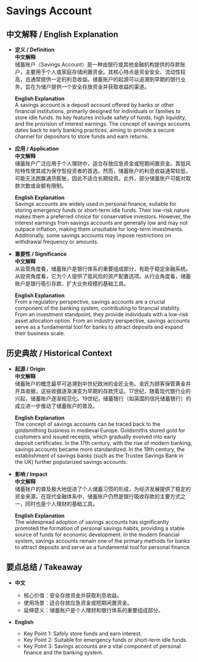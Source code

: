# Savings Account

## 中文解释 / English Explanation

* **定义 / Definition**  
  **中文解释**  
  储蓄账户（Savings Account）是一种由银行或其他金融机构提供的存款账户，主要用于个人或家庭存储闲置资金。其核心特点是资金安全、流动性较高，且通常提供一定的利息收益。储蓄账户的起源可以追溯到早期的银行业务，旨在为储户提供一个安全存放资金并获取收益的渠道。  

  **English Explanation**  
  A savings account is a deposit account offered by banks or other financial institutions, primarily designed for individuals or families to store idle funds. Its key features include safety of funds, high liquidity, and the provision of interest earnings. The concept of savings accounts dates back to early banking practices, aiming to provide a secure channel for depositors to store funds and earn returns.

* **应用 / Application**  
  **中文解释**  
  储蓄账户广泛应用于个人理财中，适合存放应急资金或短期闲置资金。其低风险特性使其成为保守型投资者的首选。然而，储蓄账户的利息收益通常较低，可能无法跑赢通货膨胀，因此不适合长期投资。此外，部分储蓄账户可能对取款次数或金额有限制。  

  **English Explanation**  
  Savings accounts are widely used in personal finance, suitable for storing emergency funds or short-term idle funds. Their low-risk nature makes them a preferred choice for conservative investors. However, the interest earnings from savings accounts are generally low and may not outpace inflation, making them unsuitable for long-term investments. Additionally, some savings accounts may impose restrictions on withdrawal frequency or amounts.

* **重要性 / Significance**  
  **中文解释**  
  从监管角度看，储蓄账户是银行体系的重要组成部分，有助于稳定金融系统。从投资角度看，它为个人提供了低风险的资产配置选项。从行业角度看，储蓄账户是银行吸引存款、扩大业务规模的基础工具。  

  **English Explanation**  
  From a regulatory perspective, savings accounts are a crucial component of the banking system, contributing to financial stability. From an investment standpoint, they provide individuals with a low-risk asset allocation option. From an industry perspective, savings accounts serve as a fundamental tool for banks to attract deposits and expand their business scale.

## 历史典故 / Historical Context

* **起源 / Origin**  
  **中文解释**  
  储蓄账户的概念最早可追溯到中世纪欧洲的金匠业务。金匠为顾客保管黄金并开具收据，这些收据逐渐演变为早期的存款凭证。17世纪，随着现代银行业的兴起，储蓄账户逐渐规范化。19世纪，储蓄银行（如英国的信托储蓄银行）的成立进一步推动了储蓄账户的普及。  

  **English Explanation**  
  The concept of savings accounts can be traced back to the goldsmithing business in medieval Europe. Goldsmiths stored gold for customers and issued receipts, which gradually evolved into early deposit certificates. In the 17th century, with the rise of modern banking, savings accounts became more standardized. In the 19th century, the establishment of savings banks (such as the Trustee Savings Bank in the UK) further popularized savings accounts.

* **影响 / Impact**  
  **中文解释**  
  储蓄账户的普及极大地促进了个人储蓄习惯的形成，为经济发展提供了稳定的资金来源。在现代金融体系中，储蓄账户仍然是银行吸收存款的主要方式之一，同时也是个人理财的基础工具。  

  **English Explanation**  
  The widespread adoption of savings accounts has significantly promoted the formation of personal savings habits, providing a stable source of funds for economic development. In the modern financial system, savings accounts remain one of the primary methods for banks to attract deposits and serve as a fundamental tool for personal finance.

## 要点总结 / Takeaway

* **中文**  
  - 核心价值：安全存放资金并获取利息收益。  
  - 使用场景：适合存放应急资金或短期闲置资金。  
  - 延伸意义：储蓄账户是个人理财和银行体系的重要组成部分。  

* **English**  
  - Key Point 1: Safely store funds and earn interest.  
  - Key Point 2: Suitable for emergency funds or short-term idle funds.  
  - Key Point 3: Savings accounts are a vital component of personal finance and the banking system.